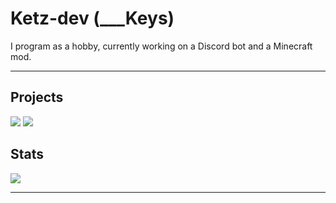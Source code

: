 # Ketz-dev (___Keys)

I program as a hobby, currently working on a Discord bot and a Minecraft mod.

---

## Projects

[![](https://img.shields.io/badge/fall.js-%233178C6.svg?style=for-the-badge&logo=typescript&logoColor=white)](https://github.com/Ketz-dev/Fall.js)
[![](https://img.shields.io/badge/Sleepers-%23000.svg?style=for-the-badge&logo=curseforge&logoColor=white)](https://github.com/Ketz-dev/Sleepers)

## Stats

[![](https://github-readme-stats.vercel.app/api?username=Ketz-dev&show_icons=true&bg_color=30363d&title_color=FFFFFF&text_color=FFFFFF&icon_color=4F94EF&hide_border=true&hide=stars)](https://github.com/Ketz-dev)

---

